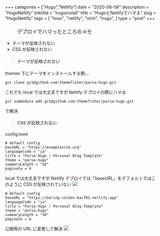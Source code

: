 +++
categories = ["Hugo","Netlify"]
date = "2020-08-08"
description = "HugoNetlify"
linktitle = "hugoinstall"
title = "HugoとNetlifyでハマる"
slug = "HugoNetlify"
tags = [
  "linux",
  "netlify",
  "mint",
  "hugo",
  ]
type = "post"
+++

> ### デプロイでハマったところのメモ

- テーマが反映されない
- CSS が反映されない

> #### テーマが反映されない

themes 下にテーマをインストールする際、、

```
git clone git@github.com:themefisher/parsa-hugo.git
```

これでも local では大丈夫ですが Netlify デプロイの際にハマる

```
git submodule add git@github.com:themefisher/parsa-hugo.git
```

で解決

> #### CSS が反映されない

config.toml

```
# default config
baseURL = "https://examplesite.org"
languageCode = "ja"
title = "Parsa Hugo | Personal Blog Template"
theme = "parsa-hugo"
summaryLength = "10"
paginate = 6

```

local では大丈夫ですが
Netlify デプロイでは「baseURL」をデフォルトではこのように CSS が反映されていない
![](https://lh3.googleusercontent.com/kzb4lmiOpI3rDKh9xi9bvJ_pzRQCS-U5td93U5QDBBoTKDVgh2KqoOogUlpcOjj7V9iRgA)

```
# default config
baseURL = "https://boring-colden-6acf01.netlify.app"
languageCode = "ja"
title = "Parsa Hugo | Personal Blog Template"
theme = "parsa-hugo"
summaryLength = "10"
paginate = 6
```

公開用の URL に変更して解決
![](https://lh4.googleusercontent.com/Qk2fzmZBQIRKxtHKg1ZjE6LaSVfanXSiF-KKoGR2L_iCfTULI3KokNN9Qk96AssnNS-S5IDrrbKJSTYDb9o8uUpJrrBLycAEO5U5bkY-Nyx3OSIsgR6e=w1280)
